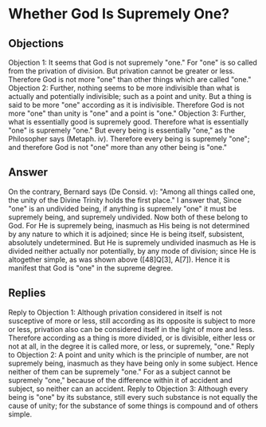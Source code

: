 # Whether God Is Supremely One?
## Objections
Objection 1: It seems that God is not supremely "one." For "one" is so called from the privation of division. But privation cannot be greater or less. Therefore God is not more "one" than other things which are called "one."
Objection 2: Further, nothing seems to be more indivisible than what is actually and potentially indivisible; such as a point and unity. But a thing is said to be more "one" according as it is indivisible. Therefore God is not more "one" than unity is "one" and a point is "one."
Objection 3: Further, what is essentially good is supremely good. Therefore what is essentially "one" is supremely "one." But every being is essentially "one," as the Philosopher says (Metaph. iv). Therefore every being is supremely "one"; and therefore God is not "one" more than any other being is "one."
## Answer
On the contrary, Bernard says (De Consid. v): "Among all things called one, the unity of the Divine Trinity holds the first place."
I answer that, Since "one" is an undivided being, if anything is supremely "one" it must be supremely being, and supremely undivided. Now both of these belong to God. For He is supremely being, inasmuch as His being is not determined by any nature to which it is adjoined; since He is being itself, subsistent, absolutely undetermined. But He is supremely undivided inasmuch as He is divided neither actually nor potentially, by any mode of division; since He is altogether simple, as was shown above ([48]Q[3], A[7]). Hence it is manifest that God is "one" in the supreme degree.
## Replies
Reply to Objection 1: Although privation considered in itself is not susceptive of more or less, still according as its opposite is subject to more or less, privation also can be considered itself in the light of more and less. Therefore according as a thing is more divided, or is divisible, either less or not at all, in the degree it is called more, or less, or supremely, "one."
Reply to Objection 2: A point and unity which is the principle of number, are not supremely being, inasmuch as they have being only in some subject. Hence neither of them can be supremely "one." For as a subject cannot be supremely "one," because of the difference within it of accident and subject, so neither can an accident.
Reply to Objection 3: Although every being is "one" by its substance, still every such substance is not equally the cause of unity; for the substance of some things is compound and of others simple.